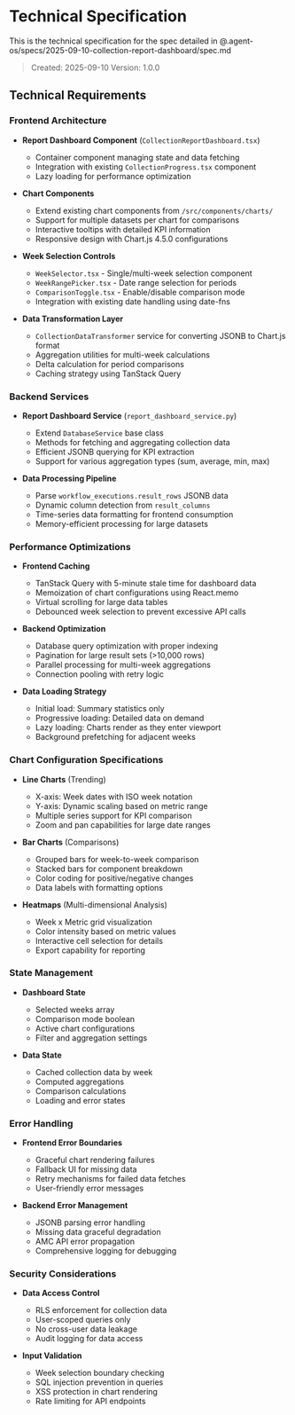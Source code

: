 # Technical Specification

This is the technical specification for the spec detailed in @.agent-os/specs/2025-09-10-collection-report-dashboard/spec.md

> Created: 2025-09-10
> Version: 1.0.0

## Technical Requirements

### Frontend Architecture

- **Report Dashboard Component** (`CollectionReportDashboard.tsx`)
  - Container component managing state and data fetching
  - Integration with existing `CollectionProgress.tsx` component
  - Lazy loading for performance optimization
  
- **Chart Components**
  - Extend existing chart components from `/src/components/charts/`
  - Support for multiple datasets per chart for comparisons
  - Interactive tooltips with detailed KPI information
  - Responsive design with Chart.js 4.5.0 configurations

- **Week Selection Controls**
  - `WeekSelector.tsx` - Single/multi-week selection component
  - `WeekRangePicker.tsx` - Date range selection for periods
  - `ComparisonToggle.tsx` - Enable/disable comparison mode
  - Integration with existing date handling using date-fns

- **Data Transformation Layer**
  - `CollectionDataTransformer` service for converting JSONB to Chart.js format
  - Aggregation utilities for multi-week calculations
  - Delta calculation for period comparisons
  - Caching strategy using TanStack Query

### Backend Services

- **Report Dashboard Service** (`report_dashboard_service.py`)
  - Extend `DatabaseService` base class
  - Methods for fetching and aggregating collection data
  - Efficient JSONB querying for KPI extraction
  - Support for various aggregation types (sum, average, min, max)

- **Data Processing Pipeline**
  - Parse `workflow_executions.result_rows` JSONB data
  - Dynamic column detection from `result_columns`
  - Time-series data formatting for frontend consumption
  - Memory-efficient processing for large datasets

### Performance Optimizations

- **Frontend Caching**
  - TanStack Query with 5-minute stale time for dashboard data
  - Memoization of chart configurations using React.memo
  - Virtual scrolling for large data tables
  - Debounced week selection to prevent excessive API calls

- **Backend Optimization**
  - Database query optimization with proper indexing
  - Pagination for large result sets (>10,000 rows)
  - Parallel processing for multi-week aggregations
  - Connection pooling with retry logic

- **Data Loading Strategy**
  - Initial load: Summary statistics only
  - Progressive loading: Detailed data on demand
  - Lazy loading: Charts render as they enter viewport
  - Background prefetching for adjacent weeks

### Chart Configuration Specifications

- **Line Charts** (Trending)
  - X-axis: Week dates with ISO week notation
  - Y-axis: Dynamic scaling based on metric range
  - Multiple series support for KPI comparison
  - Zoom and pan capabilities for large date ranges

- **Bar Charts** (Comparisons)
  - Grouped bars for week-to-week comparison
  - Stacked bars for component breakdown
  - Color coding for positive/negative changes
  - Data labels with formatting options

- **Heatmaps** (Multi-dimensional Analysis)
  - Week x Metric grid visualization
  - Color intensity based on metric values
  - Interactive cell selection for details
  - Export capability for reporting

### State Management

- **Dashboard State**
  - Selected weeks array
  - Comparison mode boolean
  - Active chart configurations
  - Filter and aggregation settings

- **Data State**
  - Cached collection data by week
  - Computed aggregations
  - Comparison calculations
  - Loading and error states

### Error Handling

- **Frontend Error Boundaries**
  - Graceful chart rendering failures
  - Fallback UI for missing data
  - Retry mechanisms for failed data fetches
  - User-friendly error messages

- **Backend Error Management**
  - JSONB parsing error handling
  - Missing data graceful degradation
  - AMC API error propagation
  - Comprehensive logging for debugging

### Security Considerations

- **Data Access Control**
  - RLS enforcement for collection data
  - User-scoped queries only
  - No cross-user data leakage
  - Audit logging for data access

- **Input Validation**
  - Week selection boundary checking
  - SQL injection prevention in queries
  - XSS protection in chart rendering
  - Rate limiting for API endpoints
